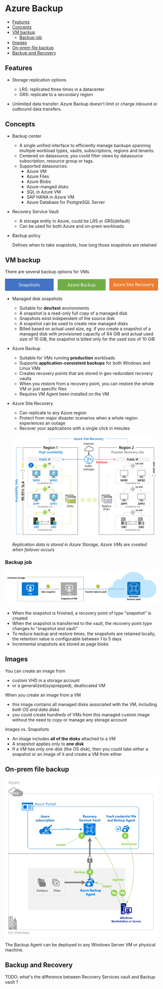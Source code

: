 # Azure Backup

- [Features](#features)
- [Concepts](#concepts)
- [VM backup](#vm-backup)
  - [Backup job](#backup-job)
- [Images](#images)
- [On-prem file backup](#on-prem-file-backup)
- [Backup and Recovery](#backup-and-recovery)

## Features

- Storage replication options

  - LRS: replicated three times in a datacenter
  - GRS: replicate to a secondary region

- Unlimited data transfer: Azure Backup doesn't limit or charge inbound or outbound data transfers.

## Concepts

- Backup center

  - A single unified interface to efficiently manage backups spanning multiple workload types, vaults, subscriptions, regions and tenants.
  - Centered on datasource, you could filter views by datasource subscription, resource group or tags.
  - Supported datasources:
    - Azure VM
    - Azure Files
    - Azure Blobs
    - Azure-manged disks
    - SQL in Azure VM
    - SAP HANA in Azure VM
    - Azure Database for PostgreSQL Server

- Recovery Service Vault

  - A storage entity in Azure, could be LRS or GRS(default)
  - Can be used for both Azure and on-prem workloads

- Backup policy

  Defines when to take snapshots, how long those snapshots are retained

## VM backup

There are several backup options for VMs

![VM backup options](images/azure_backup-vm-options.png)

- Managed disk snapshots

  - Suitable for **dev/test** environments
  - A snapshot is a read-only full copy of a managed disk
  - Snapshots exist independent of the source disk
  - A snapshot can be used to create new managed disks
  - Billed based on actual used size, eg. if you create a snapshot of a managed disk with provisioned capacity of 64 GiB and actual used size of 10 GiB, the snapshot is billed only for the used size of 10 GiB

- Azure Backup

  - Suitable for VMs running **production** workloads
  - Supports **application-consistent backups** for both Windows and Linux VMs
  - Creates recovery points that are stored in geo-redundant recovery vaults
  - When you restore from a recovery point, you can restore the whole VM or just specific files
  - Requires VM Agent been installed on the VM

- Azure Site Recovery

  - Can replicate to any Azure region
  - Protect from major disaster scenarios when a whole region experiences an outage
  - Recover your applications with a single click in minutes

  ![Azure Site Recovery](images/azure_backup-site-recovery.png)

  *Replication data is stored in Azure Storage, Azure VMs are created when failover occurs*

### Backup job

![Azure VM backup job](images/azure_backup-vm-snapshot.png)

- When the snapshot is finished, a recovery point of type "snapshot" is created
- When the snapshot is transferred to the vault, the recovery point type changes to "snapshot and vault"
- To reduce backup and restore times, the snapshots are retained locally, the retention value is configurable between 1 to 5 days
- Incremental snapshots are stored as page blobs

## Images

You can create an image from
  - custom VHD in a storage account
  - or a generalized(sysprepped), deallocated VM

When you create an image from a VM
  - this image contains all managed disks associated with the VM, including *both OS and data disks*
  - you could create hundreds of VMs from this managed custom image without the need to copy or manage any storage account

Images vs. Snapshots

  - An image includes **all of the disks** attached to a VM
  - A snapshot applies only to **one disk**
  - If a VM has only one disk (the OS disk), then you could take either a snapshot or an image of it and create a VM from either

## On-prem file backup

![On-prem file and folder backup](images/azure_on-prem-file-folder-backup.png)

The Backup Agent can be deployed to any Windows Server VM or physical machine.



## Backup and Recovery

TODO: what's the difference between Recovery Services vault and Backup vault ?
